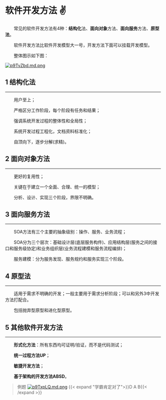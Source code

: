 # 软件开发方法 ✌

&emsp;&emsp;常见的软件开发方法有4种：**结构化**法、**面向对象**方法、**面向服务**方法、**原型法**。

&emsp;&emsp;软件开发方法比软件开发模型大一号，开发方法下面可以挂载开发模型。

&emsp;&emsp;整体图示如下图：

[![p9TvZbd.md.png](https://s1.ax1x.com/2023/05/24/p9TvZbd.md.png)](https://imgse.com/i/p9TvZbd)

## 1 结构化法

---

&emsp;&emsp;用户至上；

&emsp;&emsp;严格区分工作阶段，每个阶段有任务和结果；

&emsp;&emsp;强调系统开发过程的整体性和全局性；

&emsp;&emsp;系统开发过程工程化，文档资料标准化；

&emsp;&emsp;自顶向下，逐步分解(求精)。

## 2 面向对象方法

---

&emsp;&emsp;更好的复用性；

&emsp;&emsp;关键在于建立一个全面、合理、统一的模型；

&emsp;&emsp;分析、设计、实现三个阶段，界限不明确。

## 3 面向服务方法

---

&emsp;&emsp;SOA方法有三个主要的抽象级别：操作、服务、业务流程；

&emsp;&emsp;SOA分为三个层次：基础设计层(底层服务构件)、应用结构层(服务之间的接口和服务级协定)和业务组织层(业务流程建模和服务流程编排)；

&emsp;&emsp;服务建模：分为服务发现、服务规约和服务实现三个阶段。

## 4 原型法

---

&emsp;&emsp;适用于需求不明确的开发；一般主要用于需求分析阶段；可以和另外3中开发方法打配合。

&emsp;&emsp;包括抛弃型原型和进化型原型。

## 5 其他软件开发方法

---

&emsp;&emsp;**形式化方法**：所有东西均可证明/验证，而不是代码测试；

&emsp;&emsp;**统一过程方法UP**；

&emsp;&emsp;**敏捷开发方法**；

&emsp;&emsp;**基于架构的开发方法ABSD**。

>例题
[![p9TxpLQ.md.png](https://s1.ax1x.com/2023/05/24/p9TxpLQ.md.png)](https://imgse.com/i/p9TxpLQ)
{{< expand "学霸肯定对了">}}D A B{{< /expand >}}
